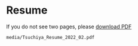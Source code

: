 # Resume

If you do not see two pages, please <a href="/media/Tsuchiya_Resume_2022_02.pdf" target="_blank">download PDF</a>
```pdf
media/Tsuchiya_Resume_2022_02.pdf
```